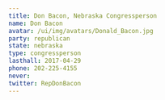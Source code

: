 ```yaml
---
title: Don Bacon, Nebraska Congressperson
name: Don Bacon
avatar: /ui/img/avatars/Donald_Bacon.jpg
party: republican
state: nebraska
type: congressperson
lasthall: 2017-04-29
phone: 202-225-4155
never: 
twitter: RepDonBacon
---
```

